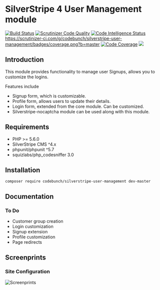 # SilverStripe 4 User Management module

[![Build Status](https://travis-ci.org/codebunch/silverstripe-user-management.svg?branch=master)](https://travis-ci.org/codebunch/silverstripe-user-management)
[![Scrutinizer Code Quality](https://scrutinizer-ci.com/g/codebunch/silverstripe-user-management/badges/quality-score.png?b=master)](https://scrutinizer-ci.com/g/codebunch/silverstripe-user-management/?branch=master)
[![Code Intelligence Status](https://scrutinizer-ci.com/g/codebunch/silverstripe-user-management/badges/code-intelligence.svg?b=master)](https://scrutinizer-ci.com/code-intelligence)
https://scrutinizer-ci.com/g/codebunch/silverstripe-user-management/badges/coverage.png?b=master
[![Code Coverage](https://scrutinizer-ci.com/g/codebunch/silverstripe-user-management/badges/coverage.png?b=master)](https://scrutinizer-ci.com/g/codebunch/silverstripe-user-management/?branch=master)
[![](https://img.shields.io/github/license/beanjuice/silverstripe-user-management.svg)](https://github.com/codebunch/silverstripe-user-management/blob/master/LICENSE)

    
## Introduction

This module provides functionality to manage user Signups, allows you to customize the logins.

Features include

* Signup form, which is customizable.
* Profile form, allows users to update their details.
* Login form, extended from the core module. Can be customized.
* Silverstripe-nocaptcha module can be used along with this module.

## Requirements

* PHP >= 5.6.0
* SilverStripe CMS ^4.x
* phpunit/phpunit ^5.7
* squizlabs/php_codesniffer 3.0

## Installation

```
composer require codebunch/silverstripe-user-management dev-master
```

## Documentation

### To Do
* Customer group creation
* Login customization
* Signup extension
* Profile customization
* Page redirects

## Screenprints

### Site Configuration

![Screenprints](https://raw.githubusercontent.com/codebunch/silverstripe-user-management/master/docs/en/images/siteconfig-user-management.png)

